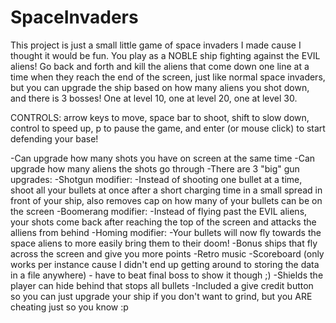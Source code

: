 # SpaceInvaders

This project is just a small little game of space invaders I made cause I thought it would be fun. You play as a NOBLE ship fighting against the EVIL aliens! Go back and forth and kill the aliens that come down one line at a time when they reach the end of the screen, just like normal space invaders, but you can upgrade the ship based on how many aliens you shot down, and there is 3 bosses! One at level 10, one at level 20, one at level 30.

CONTROLS: arrow keys to move, space bar to shoot, shift to slow down, control to speed up, p to pause the game, and enter (or mouse click) to start defending your base!

-Can upgrade how many shots you have on screen at the same time
-Can upgrade how many aliens the shots go through
-There are 3 "big" gun upgrades:
  -Shotgun modifier:
    -Instead of shooting one bullet at a time, shoot all your bullets at once after a short charging time in a small spread in front of your ship, also removes cap on how many of your bullets can be on the screen
  -Boomerang modifier:
    -Instead of flying past the EVIL aliens, your shots come back after reaching the top of the screen and attacks the alliens from behind
  -Homing modifier:
    -Your bullets will now fly towards the space aliens to more easily bring them to their doom!
-Bonus ships that fly across the screen and give you more points
-Retro music
-Scoreboard (only works per instance cause I didn't end up getting around to storing the data in a file anywhere) - have to beat final boss to show it though ;)
-Shields the player can hide behind that stops all bullets
-Included a give credit button so you can just upgrade your ship if you don't want to grind, but you ARE cheating just so you know :p

